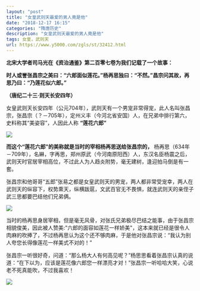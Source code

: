 ```yaml
---
layout: "post"
title: "女皇武则天最爱的男人竟是他"
date: "2018-12-17 16:15"
categories: "隋唐历史"
description: "女皇武则天最爱的男人竟是他"
tags: 女皇，武则天
url: https://www.y5000.com/zgls/st/32412.html
---
```






**北宋大学者司马光在《资治通鉴》第二百零七卷为我们记载了一个故事：**

 **时人或誉张昌宗之美曰：“六郎面似莲花。”杨再思独曰：“不然。”昌宗问其故，再思乃曰：“乃莲花似六郎。”**

 **（唐纪二十三·则天长安四年）**

女皇武则天长安四年（公元704年），武则天有一个男宠非常得宠，此人名叫张昌宗，张昌宗（？－705年），定州义丰（今河北省安国）人，在兄弟中排行第六，史料称其“美姿容”，人因此人称
**“莲花六郎”**

 **![](https://img.y5000.com/uploads/allimg/180904/13-1PZ413434R96.jpg)**

 **而这个“莲花六郎”的美称就是当时的宰相杨再思送给张昌宗的，**
杨再思（634年－709年），名綝，字再思，郑州原武（今河南原阳西）人，东汉名臣杨震之后，武则天时官居宰相高位，不过此人为人趋炎附势，毫无建树，逢迎拍马倒是有一套。

张昌宗和他哥哥“五郎”张易之都是女皇武则天的男宠，两人都非常受宠幸，两人在武则天的纵容下，权势熏天，纵横跋扈，文武百官无不畏惧，就连武则天的亲侄子武三思都要巴结他们兄弟俩。

![](https://img.y5000.com/uploads/allimg/180904/13-1PZ4134419153.jpg)

当时的杨再思身居宰相，但是毫无风骨，对张氏兄弟极尽巴结之能事，由于张昌宗相貌俊美，因此被人赞美:"六郎的面容如莲花一样娇美"，这本来就已经是很令人肉麻的吹捧了，不过杨再思认为这个还不够肉麻，于是他对张昌宗说：“我认为别人夸您长得像莲花一样美式不对的！”

张昌宗一听很好奇，问道：“那么杨大人有何高见呢？”杨思思看着张昌宗认真的说道：“在下以为，应该是莲花像六郎您一样漂亮才对！”张昌宗一听哈哈大笑，心说老不死真能吹，不过我喜欢！

![](https://img.y5000.com/uploads/allimg/180904/13-1PZ4134445391.jpg)
